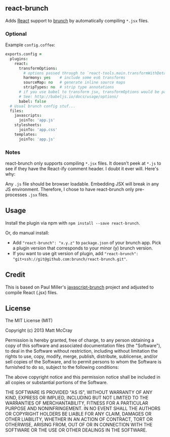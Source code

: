## react-brunch
Adds [React](http://facebook.github.io/react) support to [brunch](http://brunch.io)
by automatically compiling `*.jsx` files.

### Optional

Example `config.coffee`:

```coffeescript
exports.config =
  plugins:
    react:
      transformOptions:
        # options passed through to `react-tools.main.transformWithDetails()`
        harmony: yes    # include some es6 transforms
        sourceMap: no   # generate inline source maps
        stripTypes: no  # strip type annotations
      # if you use babel to transform jsx, transformOptions would be passed though to `babel.transform()`
      # See: http://babeljs.io/docs/usage/options/
      babel: false
  # Usual brunch config stuf...
  files:
    javascripts:
      joinTo: 'app.js'
    stylesheets:
      joinTo: 'app.css'
    templates:
      joinTo: 'app.js'
```

### Notes

react-brunch only supports compiling `*.jsx` files. It doesn't peek at `*.js` to
see if they have the React-ify comment header. I doubt it ever will. Here's why:

Any `.js` file should be browser loadable. Embedding JSX will break in any JS
environment. Therefore, I chose to have react-brunch only pre-processes `.jsx`
files.


## Usage
Install the plugin via npm with `npm install --save react-brunch`.

Or, do manual install:

* Add `"react-brunch": "x.y.z"` to `package.json` of your brunch app.
  Pick a plugin version that corresponds to your minor (y) brunch version.
* If you want to use git version of plugin, add
`"react-brunch": "git+ssh://git@github.com:brunch/react-brunch.git"`.

## Credit

This is based on Paul Miller's [javascript-brunch](https://github.com/brunch/javascript-brunch)
project and adjusted to compile React (.jsx) files.

## License

The MIT License (MIT)

Copyright (c) 2013 Matt McCray

Permission is hereby granted, free of charge, to any person obtaining a copy
of this software and associated documentation files (the "Software"), to deal
in the Software without restriction, including without limitation the rights
to use, copy, modify, merge, publish, distribute, sublicense, and/or sell
copies of the Software, and to permit persons to whom the Software is
furnished to do so, subject to the following conditions:

The above copyright notice and this permission notice shall be included in
all copies or substantial portions of the Software.

THE SOFTWARE IS PROVIDED "AS IS", WITHOUT WARRANTY OF ANY KIND, EXPRESS OR
IMPLIED, INCLUDING BUT NOT LIMITED TO THE WARRANTIES OF MERCHANTABILITY,
FITNESS FOR A PARTICULAR PURPOSE AND NONINFRINGEMENT. IN NO EVENT SHALL THE
AUTHORS OR COPYRIGHT HOLDERS BE LIABLE FOR ANY CLAIM, DAMAGES OR OTHER
LIABILITY, WHETHER IN AN ACTION OF CONTRACT, TORT OR OTHERWISE, ARISING FROM,
OUT OF OR IN CONNECTION WITH THE SOFTWARE OR THE USE OR OTHER DEALINGS IN
THE SOFTWARE.
